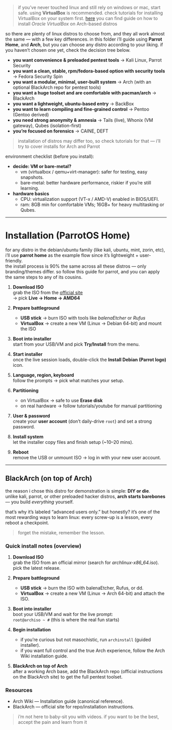 > if you’ve never touched linux and still rely on windows or mac, start safe. using **VirtualBox** is recommended. check tutorials for installing VirtualBox on your system first. [here](01.%20Installation.md) you can find guide on how to install _Oracle VirtualBox_ on Arch-based distros

so there are plenty of linux distros to choose from, and they all work almost the same — with a few key differences. in this folder i’ll guide using **Parrot Home**, and **Arch**, but you can choose any distro according to your liking. if you haven’t chosen one yet, check the decision tree below.

- **you want convenience & preloaded pentest tools** → Kali Linux, Parrot Security
- **you want a clean, stable, rpm/fedora-based option with security tools** → Fedora Security Spin
- **you want a modular, minimal, user-built system** → Arch (with an optional BlackArch repo for pentest tools)
- **you want a huge toolset and are comfortable with pacman/arch** → BlackArch
- **you want a lightweight, ubuntu-based entry** → BackBox
- **you want to learn compiling and fine-grained control** → Pentoo (Gentoo derived)
- **you need strong anonymity & amnesia** → Tails (live), Whonix (VM gateway), Qubes (isolation-first)
- **you’re focused on forensics** → CAINE, DEFT

> installation of distros may differ too, so check tutorials for that — i’ll try to cover installs for Arch and Parrot

environment checklist (before you install):
- **decide: VM or bare-metal?**
    - vm (virtualbox / qemu+virt-manager): safer for testing, easy snapshots.
    - bare-metal: better hardware performance, riskier if you’re still learning.
- **hardware basics**
    - CPU: virtualization support (VT-x / AMD-V) enabled in BIOS/UEFI.
    - ram: 8GB min for comfortable VMs; 16GB+ for heavy multitasking or Qubes.

---
# Installation (ParrotOS Home)

for any distro in the debian/ubuntu family (like kali, ubuntu, mint, zorin, etc), i’ll use **parrot home** as the example flow since it’s lightweight + user-friendly.  
the install process is 90% the same across all these distros — only branding/themes differ. so follow this guide for parrot, and you can apply the same steps to any of its cousins.

1. **Download ISO**  
   grab the ISO from the [official site](https://www.parrotsec.org/download/)  
   → pick **Live → Home → AMD64**

2. **Prepare battleground**  
   - **USB stick** → burn ISO with tools like *balenaEtcher* or *Rufus*  
   - **VirtualBox** → create a new VM (Linux → Debian 64-bit) and mount the ISO  

3. **Boot into installer**  
   start from your USB/VM and pick **Try/Install** from the menu.  

4. **Start installer**  
   once the live session loads, double-click the **Install Debian (Parrot logo)** icon.  

5. **Language, region, keyboard**  
   follow the prompts → pick what matches your setup.  

6. **Partitioning**  
   - on VirtualBox → safe to use **Erase disk**  
   - on real hardware → follow tutorials/youtube for manual partitioning  

7. **User & password**  
   create your **user account** (don’t daily-drive `root`) and set a strong password.  

8. **Install system**  
   let the installer copy files and finish setup (~10–20 mins).  

9. **Reboot**  
   remove the USB or unmount ISO → log in with your new user account.  

---
## BlackArch (on top of Arch)

the reason i chose this distro for demonstration is simple: **DIY or die**.  
unlike kali, parrot, or other preloaded hacker distros, **arch starts barebones** — you build *everything* yourself.

that’s why it’s labeled “advanced users only.” but honestly? it’s one of the most rewarding ways to learn linux: every screw-up is a lesson, every reboot a checkpoint.

> forget the mistake, remember the lesson.

### Quick install notes (overview)
1. **Download ISO**  
   grab the ISO from an official mirror (search for *archlinux-x86_64.iso*). pick the latest release.

2. **Prepare battleground**  
    - **USB stick** → burn the ISO with balenaEtcher, Rufus, or dd.  
    - **VirtualBox** → create a new VM (Linux → Arch 64-bit) and attach the ISO.

3. **Boot into installer**  
   boot your USB/VM and wait for the live prompt:  
   `root@archiso ~ #` (this is where the real fun starts)

4. **Begin installation**  
    - if you’re curious but not masochistic, run `archinstall` (guided installer).  
    - if you want full control and the true Arch experience, follow the Arch Wiki installation guide.

5. **BlackArch on top of Arch**  
   after a working Arch base, add the BlackArch repo (official instructions on the BlackArch site) to get the full pentest toolset.

### Resources
- Arch Wiki — Installation guide (canonical reference).  
- BlackArch — official site for repo/installation instructions.

> i’m not here to baby-sit you with videos. if you want to be the best, accept the pain and learn from it